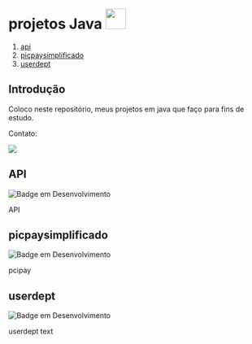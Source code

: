 
# projetos Java <img loading="lazy" src="https://cdn.jsdelivr.net/gh/devicons/devicon/icons/java/java-original.svg" width="40" height="40"/> 
1. [api](#modulo1) 
2. [picpaysimplificado](#modulo2)
3. [userdept](#modulo3)

## Introdução <a name="introduction"></a>

Coloco neste repositório, meus projetos em java que faço para fins de estudo. 



Contato:

<a href = "mailto:leojunji@outlook.com"><img loading="lazy" src="https://img.shields.io/badge/Microsoft_Outlook-0078D4?style=for-the-badge&logo=microsoft-outlook&logoColor=white" target="_blank"></a>


## API <a name="modulo1"></a> 
![Badge em Desenvolvimento](https://img.shields.io/badge/status-em%20desenvolvimento-blue) 
<p>API<p>

## picpaysimplificado <a name="modulo2"></a> 
![Badge em Desenvolvimento](https://img.shields.io/badge/status-em%20desenvolvimento-blue) 

<p>pcipay<p>

## userdept <a name="modulo3"></a> 
![Badge em Desenvolvimento](https://img.shields.io/badge/status-finalizado-green)

<p>userdept text<p>
